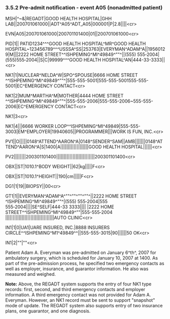 ### 3.5.2 Pre-admit notification - event A05 (nonadmitted patient)

MSH|^~\&|REGADT|GOOD HEALTH HOSPITAL|GHH LAB||200701061000||ADT^A05^ADT_A05|000001|P|2.8||||&lt;cr>

EVN|A05|200701061000|200701101400|01||200701061000&lt;cr>

PID|1|| PATID1234^^^GOOD HEALTH HOSPITAL^MR^GOOD HEALTH HOSPITAL~123456789^^^USSSA^SS|253763|EVERYMAN^ADAM^A||19560129|M|||2222 HOME STREET^^ISHPEMING^MI^49849^""^||(555) 555‑2004|(555)555‑2004||S|C|99999^^^GOOD HEALTH HOSPITAL^AN|444-33-3333||&lt;cr>

NK1|1|NUCLEAR^NELDA^W|SPO^SPOUSE|6666 HOME STREET ^^ISHPEMING^MI^49849^""^|555-555-5001|555-555-5001555-555-5001|EC^EMERGENCY CONTACT&lt;cr>

NK1|2|MUM^MARTHA^M|MOTHER|4444 HOME STREET ^^ISHPEMING^MI^49849^""^|555-555-2006|555-555-2006~555-555-2006|EC^EMERGENCY CONTACT&lt;cr>

NK1|3&lt;cr>

NK1|4|||6666 WORKER LOOP^^ISHPEMING^MI^49849|555-555-3003|EM^EMPLOYER|19940605||PROGRAMMER|||WORK IS FUN, INC.&lt;cr>

PV1||O|||||0148^ATTEND^AARON^A|0148^SENDER^SAM||AMB|||||||0148^ATTEND^AARON^A|S|1400|A|||||||||||||||||||GOOD HEALTH HOSPITAL||||||&lt;cr>

PV2||||||||200301101400||||||||||||||||||||||||||200301101400&lt;cr>

OBX||ST|1010.1^BODY WEIGHT||62|kg|||||F&lt;cr>

OBX||ST|1010.1^HEIGHT||190|cm|||||F&lt;cr>

DG1|1|19||BIOPSY||00&lt;cr>

GT1|1||EVERYMAN^ADAM^A^""^""^""^""^||2222 HOME STREET ^ISHPEMING^MI^49849^""^|(555) 555‑2004|555 555‑2004||||SE^SELF|444-33 3333|||| |2222 HOME STREET^^ISHPEMING^MI^49849^""|555-555‑2004 |||||||||||||||||||||||||||||||||AUTO CLINIC&lt;cr>

IN1|1|0|UA1|UARE INSURED, INC.|8888 INSURERS CIRCLE^^ISHPEMING^M1^49849^^||555-555-3015|90||||||50 OK&lt;cr>

IN1|2|""|""&lt;cr>

Patient Adam A. Everyman was pre-admitted on January 6^th^, 2007 for ambulatory surgery, which is scheduled for January 10, 2007 at 1400. As part of the pre-admission process, he specified two emergency contacts as well as employer, insurance, and guarantor information. He also was measured and weighed.

**Note:** Above, the REGADT system supports the entry of four NK1 type records: first, second, and third emergency contacts and employer information. A third emergency contact was not provided for Adam A. Everyman. However, an NK1 record must be sent to support "snapshot" mode of update. The REGADT system also supports entry of two insurance plans, one guarantor, and one diagnosis.
